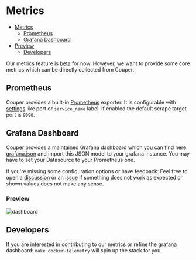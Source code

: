 # Metrics

- [Metrics](#metrics)
  - [Prometheus](#prometheus)
  - [Grafana Dashboard](#grafana-dashboard)
- [Preview](#preview)
  - [Developers](#developers)

Our metrics feature is [beta](./BETA.md) for now. However, we want to provide some core metrics which can be directly collected from Couper.

## Prometheus

Couper provides a built-in [Prometheus](https://prometheus.io/) exporter. It is configurable with [settings](./REFERENCE.md#settings-block) like port or `service_name` label. If enabled the default scrape target port is `9090`.

## Grafana Dashboard

Couper provides a maintained Grafana dashboard which you can find here: [grafana.json](./../grafana.json)
and import this JSON model to your grafana instance.
You may have to set your Datasource to your Prometheus one.

If you're missing some configuration options or have feedback: Feel free to open a [discussion](https://github.com/avenga/couper/discussions) or
an [issue](https://github.com/avenga/couper/issues) if something does not work as expected or shown values does not make any sense.

### Preview

![dashboard](/img/grafana.png)

## Developers

If you are interested in contributing to our metrics or refine the grafana dashboard: `make docker-telemetry` will spin up the stack for you.
